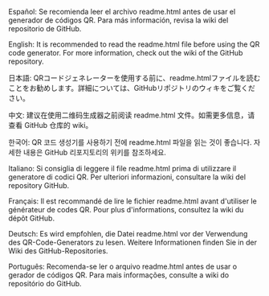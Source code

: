 Español: Se recomienda leer el archivo readme.html antes de usar el generador de códigos QR. Para más información, revisa la wiki del repositorio de GitHub.

English: It is recommended to read the readme.html file before using the QR code generator. For more information, check out the wiki of the GitHub repository.

日本語: QRコードジェネレーターを使用する前に、readme.htmlファイルを読むことをお勧めします。詳細については、GitHubリポジトリのウィキをご覧ください。

中文: 建议在使用二维码生成器之前阅读 readme.html 文件。如需更多信息，请查看 GitHub 仓库的 wiki。

한국어: QR 코드 생성기를 사용하기 전에 readme.html 파일을 읽는 것이 좋습니다. 자세한 내용은 GitHub 리포지토리의 위키를 참조하세요.

Italiano: Si consiglia di leggere il file readme.html prima di utilizzare il generatore di codici QR. Per ulteriori informazioni, consultare la wiki del repository GitHub.

Français: Il est recommandé de lire le fichier readme.html avant d'utiliser le générateur de codes QR. Pour plus d'informations, consultez la wiki du dépôt GitHub.

Deutsch: Es wird empfohlen, die Datei readme.html vor der Verwendung des QR-Code-Generators zu lesen. Weitere Informationen finden Sie in der Wiki des GitHub-Repositories.

Português: Recomenda-se ler o arquivo readme.html antes de usar o gerador de códigos QR. Para mais informações, consulte a wiki do repositório do GitHub.
